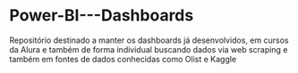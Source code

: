 # Power-BI---Dashboards
Repositório destinado a manter os dashboards já desenvolvidos, em cursos da Alura e também de forma individual buscando dados via web scraping e também em fontes de dados conhecidas como Olist e Kaggle
